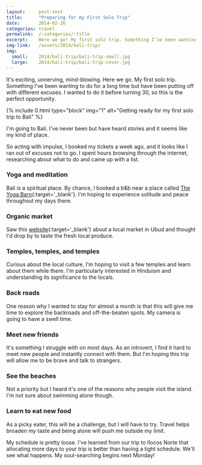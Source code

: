 ```yaml
---
layout:     post-text
title:      "Preparing for my First Solo Trip"
date:       2014-02-26
categories: travel
permalink:  /:categories/:title
excerpt:    Here we go! My first solo trip. Something I’ve been wanting to do but have been putting off for the longest time.
img-link:   /assets/2014/bali-trip/
img:
  small:    2014/bali-trip/bali-trip-small.jpg
  large:    2014/bali-trip/bali-trip-cover.jpg
---
```


It's exciting, unnerving, mind-blowing. Here we go. My first solo trip. Something I’ve been wanting to do for a long time but have been putting off with different excuses. I wanted to do it before turning 30, so this is the perfect opportunity.

{% include 0.html type="block" img="1" alt="Getting ready for my first solo trip to Bali" %}

I'm going to Bali. I've never been but have heard stories and it seems like my kind of place.

So acting with impulse, I booked my tickets a week ago, and it looks like I ran out of excuses not to go. I spent hours browsing through the internet, researching about what to do and came up with a list.

### Yoga and meditation
Bali is a spiritual place. By chance, I booked a b&b near a place called [The Yoga Barn](http://www.theyogabarn.com/ "The Yoga Barn"){:target='_blank'}. I'm hoping to experience solitude and peace throughout my days there.

### Organic market
Saw this [website](http://www.ubudorganicmarket.com/ "Ubud Organic Market"){:target='_blank'} about a local market in Ubud and thought I'd drop by to taste the fresh local produce.

### Temples, temples, and temples
Curious about the local culture, I'm hoping to visit a few temples and learn about them while there. I'm particularly interested in Hinduism and understanding its significance to the locals.

### Back roads
One reason why I wanted to stay for almost a month is that this will give me time to explore the backroads and off-the-beaten spots. My camera is going to have a swell time.

### Meet new friends
It's something I struggle with on most days. As an introvert, I find it hard to meet new people and instantly connect with them. But I'm hoping this trip will allow me to be brave and talk to strangers.

### See the beaches
Not a priority but I heard it's one of the reasons why people visit the island. I'm not sure about swimming alone though.

### Learn to eat new food
As a picky eater, this will be a challenge, but I will have to try. Travel helps broaden my taste and being alone will push me outside my limit.

My schedule is pretty loose. I've learned from our trip to Ilocos Norte that allocating more days to your trip is better than having a tight schedule. We'll see what happens. My soul-searching begins next Monday!
